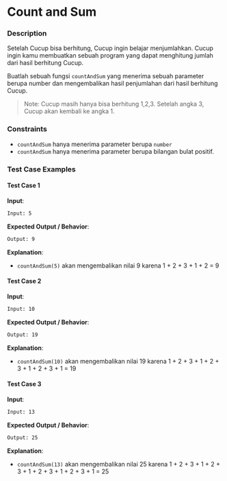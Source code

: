 # Count and Sum

### Description

Setelah Cucup bisa berhitung, Cucup ingin belajar menjumlahkan. Cucup ingin kamu membuatkan sebuah program yang dapat menghitung jumlah dari hasil berhitung Cucup.

Buatlah sebuah fungsi `countAndSum` yang menerima sebuah parameter berupa number dan mengembalikan hasil penjumlahan dari hasil berhitung Cucup.

> Note: Cucup masih hanya bisa berhitung 1,2,3. Setelah angka 3, Cucup akan kembali ke angka 1.

### Constraints

- `countAndSum` hanya menerima parameter berupa `number`
- `countAndSum` hanya menerima parameter berupa bilangan bulat positif.

### Test Case Examples

#### Test Case 1

**Input**:

```txt
Input: 5
```

**Expected Output / Behavior**:

```txt
Output: 9
```

**Explanation**:

- `countAndSum(5)` akan mengembalikan nilai 9 karena 1 + 2 + 3 + 1 + 2 = 9

#### Test Case 2

**Input**:

```txt
Input: 10
```

**Expected Output / Behavior**:

```txt
Output: 19
```

**Explanation**:

- `countAndSum(10)` akan mengembalikan nilai 19 karena 1 + 2 + 3 + 1 + 2 + 3 + 1 + 2 + 3 + 1 = 19

#### Test Case 3

**Input**:

```txt
Input: 13
```

**Expected Output / Behavior**:

```txt
Output: 25
```

**Explanation**:

- `countAndSum(13)` akan mengembalikan nilai 25 karena 1 + 2 + 3 + 1 + 2 + 3 + 1 + 2 + 3 + 1 + 2 + 3 + 1 = 25
